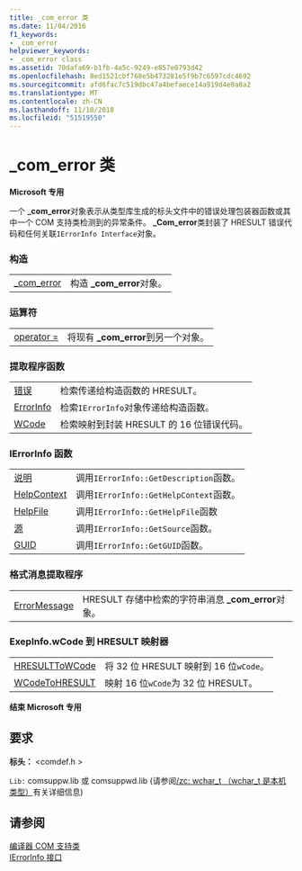 ```yaml
---
title: _com_error 类
ms.date: 11/04/2016
f1_keywords:
- _com_error
helpviewer_keywords:
- _com_error class
ms.assetid: 70dafa69-b1fb-4a5c-9249-e857e0793d42
ms.openlocfilehash: 8ed1521cbf768e5b473281e5f9b7c6597cdc4692
ms.sourcegitcommit: afd6fac7c519dbc47a4befaece14a919d4e0a8a2
ms.translationtype: MT
ms.contentlocale: zh-CN
ms.lasthandoff: 11/10/2018
ms.locfileid: "51519550"
---
```

# <a name="comerror-class"></a>_com_error 类

**Microsoft 专用**

一个 **_com_error**对象表示从类型库生成的标头文件中的错误处理包装器函数或其中一个 COM 支持类检测到的异常条件。 **_Com_error**类封装了 HRESULT 错误代码和任何关联`IErrorInfo Interface`对象。

### <a name="construction"></a>构造

|||
|-|-|
|[_com_error](../cpp/com-error-com-error.md)|构造 **_com_error**对象。|

### <a name="operators"></a>运算符

|||
|-|-|
|[operator =](../cpp/com-error-operator-equal.md)|将现有 **_com_error**到另一个对象。|

### <a name="extractor-functions"></a>提取程序函数

|||
|-|-|
|[错误](../cpp/com-error-error.md)|检索传递给构造函数的 HRESULT。|
|[ErrorInfo](../cpp/com-error-errorinfo.md)|检索`IErrorInfo`对象传递给构造函数。|
|[WCode](../cpp/com-error-wcode.md)|检索映射到封装 HRESULT 的 16 位错误代码。|

### <a name="ierrorinfo-functions"></a>IErrorInfo 函数

|||
|-|-|
|[说明](../cpp/com-error-description.md)|调用`IErrorInfo::GetDescription`函数。|
|[HelpContext](../cpp/com-error-helpcontext.md)|调用`IErrorInfo::GetHelpContext`函数。|
|[HelpFile](../cpp/com-error-helpfile.md)|调用`IErrorInfo::GetHelpFile`函数|
|[源](../cpp/com-error-source.md)|调用`IErrorInfo::GetSource`函数。|
|[GUID](../cpp/com-error-guid.md)|调用`IErrorInfo::GetGUID`函数。|

### <a name="format-message-extractor"></a>格式消息提取程序

|||
|-|-|
|[ErrorMessage](../cpp/com-error-errormessage.md)|HRESULT 存储中检索的字符串消息 **_com_error**对象。|

### <a name="exepinfowcode-to-hresult-mappers"></a>ExepInfo.wCode 到 HRESULT 映射器

|||
|-|-|
|[HRESULTToWCode](../cpp/com-error-hresulttowcode.md)|将 32 位 HRESULT 映射到 16 位`wCode`。|
|[WCodeToHRESULT](../cpp/com-error-wcodetohresult.md)|映射 16 位`wCode`为 32 位 HRESULT。|

**结束 Microsoft 专用**

## <a name="requirements"></a>要求

**标头：** \<comdef.h >

`Lib:` comsuppw.lib 或 comsuppwd.lib (请参阅[/zc: wchar_t （wchar_t 是本机类型）](../build/reference/zc-wchar-t-wchar-t-is-native-type.md)有关详细信息)

## <a name="see-also"></a>请参阅

[编译器 COM 支持类](../cpp/compiler-com-support-classes.md)<br/>
[IErrorInfo 接口](/windows/desktop/api/oaidl/nn-oaidl-ierrorinfo)